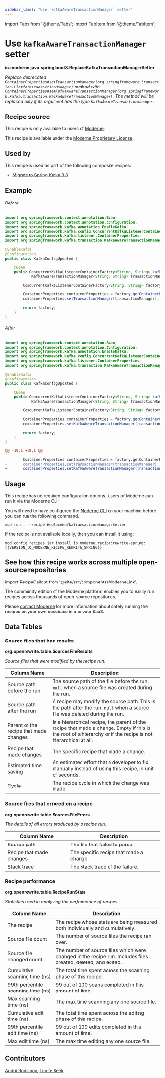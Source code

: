 ```yaml
---
sidebar_label: "Use `kafkaAwareTransactionManager` setter"
---
```


import Tabs from '@theme/Tabs';
import TabItem from '@theme/TabItem';

# Use `kafkaAwareTransactionManager` setter

**io.moderne.java.spring.boot3.ReplaceKafkaTransactionManagerSetter**

_Replace deprecated `ContainerProperties#setTransactionManager(org.springframework.transaction.PlatformTransactionManager)` method with `ContainerProperties#setKafkaAwareTransactionManager(org.springframework.kafka.transaction.KafkaAwareTransactionManager)`. The method will be replaced only if its argument has the type `KafkaAwareTransactionManager`._

## Recipe source

This recipe is only available to users of [Moderne](https://docs.moderne.io/).


This recipe is available under the [Moderne Proprietary License](https://docs.moderne.io/licensing/overview).


## Used by

This recipe is used as part of the following composite recipes:

* [Migrate to Spring Kafka 3.3](/recipes/java/spring/boot3/upgradespringkafka_3_3.md)

## Example


<Tabs groupId="beforeAfter">
<TabItem value="java" label="java">


###### Before
```java
import org.springframework.context.annotation.Bean;
import org.springframework.context.annotation.Configuration;
import org.springframework.kafka.annotation.EnableKafka;
import org.springframework.kafka.config.ConcurrentKafkaListenerContainerFactory;
import org.springframework.kafka.listener.ContainerProperties;
import org.springframework.kafka.transaction.KafkaAwareTransactionManager;

@EnableKafka
@Configuration
public class KafkaConfigUpdated {

    @Bean
    public ConcurrentKafkaListenerContainerFactory<String, String> kafkaListenerContainerFactory(
            KafkaAwareTransactionManager<String, String> transactionManager) {

        ConcurrentKafkaListenerContainerFactory<String, String> factory = new ConcurrentKafkaListenerContainerFactory<>();

        ContainerProperties containerProperties = factory.getContainerProperties();
        containerProperties.setTransactionManager(transactionManager);

        return factory;
    }
}
```

###### After
```java
import org.springframework.context.annotation.Bean;
import org.springframework.context.annotation.Configuration;
import org.springframework.kafka.annotation.EnableKafka;
import org.springframework.kafka.config.ConcurrentKafkaListenerContainerFactory;
import org.springframework.kafka.listener.ContainerProperties;
import org.springframework.kafka.transaction.KafkaAwareTransactionManager;

@EnableKafka
@Configuration
public class KafkaConfigUpdated {

    @Bean
    public ConcurrentKafkaListenerContainerFactory<String, String> kafkaListenerContainerFactory(
            KafkaAwareTransactionManager<String, String> transactionManager) {

        ConcurrentKafkaListenerContainerFactory<String, String> factory = new ConcurrentKafkaListenerContainerFactory<>();

        ContainerProperties containerProperties = factory.getContainerProperties();
        containerProperties.setKafkaAwareTransactionManager(transactionManager);

        return factory;
    }
}
```

</TabItem>
<TabItem value="diff" label="Diff" >

```diff
@@ -19,1 +19,1 @@

        ContainerProperties containerProperties = factory.getContainerProperties();
-       containerProperties.setTransactionManager(transactionManager);
+       containerProperties.setKafkaAwareTransactionManager(transactionManager);

```
</TabItem>
</Tabs>


## Usage

This recipe has no required configuration options. Users of Moderne can run it via the Moderne CLI:
<Tabs groupId="projectType">


<TabItem value="moderne-cli" label="Moderne CLI">

You will need to have configured the [Moderne CLI](https://docs.moderne.io/user-documentation/moderne-cli/getting-started/cli-intro) on your machine before you can run the following command.

```shell title="shell"
mod run . --recipe ReplaceKafkaTransactionManagerSetter
```

If the recipe is not available locally, then you can install it using:
```shell
mod config recipes jar install io.moderne.recipe:rewrite-spring:{{VERSION_IO_MODERNE_RECIPE_REWRITE_SPRING}}
```
</TabItem>
</Tabs>

## See how this recipe works across multiple open-source repositories

import RecipeCallout from '@site/src/components/ModerneLink';

<RecipeCallout link="https://app.moderne.io/recipes/io.moderne.java.spring.boot3.ReplaceKafkaTransactionManagerSetter" />

The community edition of the Moderne platform enables you to easily run recipes across thousands of open-source repositories.

Please [contact Moderne](https://moderne.io/product) for more information about safely running the recipes on your own codebase in a private SaaS.
## Data Tables

<Tabs groupId="data-tables">
<TabItem value="org.openrewrite.table.SourcesFileResults" label="SourcesFileResults">

### Source files that had results
**org.openrewrite.table.SourcesFileResults**

_Source files that were modified by the recipe run._

| Column Name | Description |
| ----------- | ----------- |
| Source path before the run | The source path of the file before the run. `null` when a source file was created during the run. |
| Source path after the run | A recipe may modify the source path. This is the path after the run. `null` when a source file was deleted during the run. |
| Parent of the recipe that made changes | In a hierarchical recipe, the parent of the recipe that made a change. Empty if this is the root of a hierarchy or if the recipe is not hierarchical at all. |
| Recipe that made changes | The specific recipe that made a change. |
| Estimated time saving | An estimated effort that a developer to fix manually instead of using this recipe, in unit of seconds. |
| Cycle | The recipe cycle in which the change was made. |

</TabItem>

<TabItem value="org.openrewrite.table.SourcesFileErrors" label="SourcesFileErrors">

### Source files that errored on a recipe
**org.openrewrite.table.SourcesFileErrors**

_The details of all errors produced by a recipe run._

| Column Name | Description |
| ----------- | ----------- |
| Source path | The file that failed to parse. |
| Recipe that made changes | The specific recipe that made a change. |
| Stack trace | The stack trace of the failure. |

</TabItem>

<TabItem value="org.openrewrite.table.RecipeRunStats" label="RecipeRunStats">

### Recipe performance
**org.openrewrite.table.RecipeRunStats**

_Statistics used in analyzing the performance of recipes._

| Column Name | Description |
| ----------- | ----------- |
| The recipe | The recipe whose stats are being measured both individually and cumulatively. |
| Source file count | The number of source files the recipe ran over. |
| Source file changed count | The number of source files which were changed in the recipe run. Includes files created, deleted, and edited. |
| Cumulative scanning time (ns) | The total time spent across the scanning phase of this recipe. |
| 99th percentile scanning time (ns) | 99 out of 100 scans completed in this amount of time. |
| Max scanning time (ns) | The max time scanning any one source file. |
| Cumulative edit time (ns) | The total time spent across the editing phase of this recipe. |
| 99th percentile edit time (ns) | 99 out of 100 edits completed in this amount of time. |
| Max edit time (ns) | The max time editing any one source file. |

</TabItem>

</Tabs>

## Contributors
[Andrii Rodionov](mailto:andrey.rodionov@gmail.com), [Tim te Beek](mailto:timtebeek@gmail.com)
